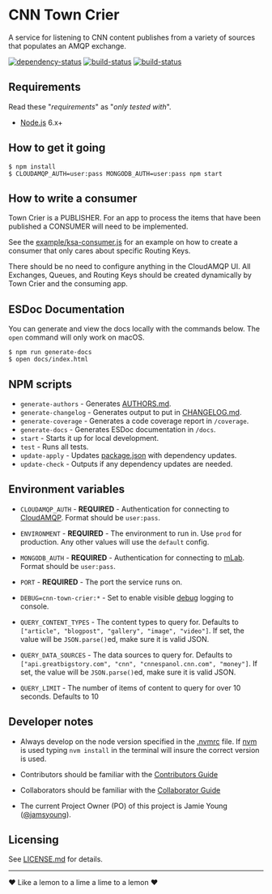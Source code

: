 # CNN Town Crier

A service for listening to CNN content publishes from a variety of sources that
populates an AMQP exchange.

[![dependency-status](https://gemnasium.com/cnnlabs/cnn-town-crier.svg)](https://gemnasium.com/cnnlabs/cnn-town-crier)
[![build-status](https://img.shields.io/travis/cnnlabs/cnn-town-crier/master.svg?style=flat-square&label=master)](https://travis-ci.org/cnnlabs/cnn-town-crier)
[![build-status](https://img.shields.io/travis/cnnlabs/cnn-town-crier/master.svg?style=flat-square&label=develop)](https://travis-ci.org/cnnlabs/cnn-town-crier)



## Requirements

Read these "_requirements_" as "_only tested with_".

- [Node.js](https://nodejs.org/) 6.x+



## How to get it going

```shell
$ npm install
$ CLOUDAMQP_AUTH=user:pass MONGODB_AUTH=user:pass npm start
```



## How to write a consumer

Town Crier is a PUBLISHER.  For an app to process the items that have been
published a CONSUMER will need to be implemented.

See the [example/ksa-consumer.js](./example/ksa-consumer.js) for an example on
how to create a consumer that only cares about specific Routing Keys.

There should be no need to configure anything in the CloudAMQP UI.  All
Exchanges, Queues, and Routing Keys should be created dynamically by Town Crier
and the consuming app.



## ESDoc Documentation

You can generate and view the docs locally with the commands below.  The `open`
command will only work on macOS.

```shell
$ npm run generate-docs
$ open docs/index.html
```



## NPM scripts

- `generate-authors` - Generates [AUTHORS.md](./AUTHORS.md).
- `generate-changelog` - Generates output to put in [CHANGELOG.md](./CHANGELOG.md).
- `generate-coverage` - Generates a code coverage report in `/coverage`.
- `generate-docs` - Generates ESDoc documentation in `/docs`.
- `start` - Starts it up for local development.
- `test` - Runs all tests.
- `update-apply` - Updates [package.json](./package.json) with dependency updates.
- `update-check` - Outputs if any dependency updates are needed.



## Environment variables

- `CLOUDAMQP_AUTH` - **REQUIRED** - Authentication for connecting to
[  CloudAMQP](https://www.cloudamqp.com).  Format should be `user:pass`.

- `ENVIRONMENT` - **REQUIRED** - The environment to run in.  Use `prod` for
  production.  Any other values will use the `default` config.

- `MONGODB_AUTH` - **REQUIRED** - Authentication for connecting to
  [mLab](https://mlab.com).  Format should be `user:pass`.

- `PORT` - **REQUIRED** - The port the service runs on.

- `DEBUG=cnn-town-crier:*` - Set to enable visible
  [debug](https://www.npmjs.com/package/debug) logging to console.

- `QUERY_CONTENT_TYPES` - The content types to query for.  Defaults to
  `["article", "blogpost", "gallery", "image", "video"]`.  If set, the value
  will be `JSON.parse()`ed, make sure it is valid JSON.

- `QUERY_DATA_SOURCES` - The data sources to query for.  Defaults to
  `["api.greatbigstory.com", "cnn", "cnnespanol.cnn.com", "money"]`. If set, the
  value will be `JSON.parse()`ed, make sure it is valid JSON.

- `QUERY_LIMIT` - The number of items of content to query for over 10 seconds.
  Defaults to 10



## Developer notes

- Always develop on the node version specified in the [.nvmrc](./.nvmrc) file.
  If [nvm](https://github.com/creationix/nvm) is used typing `nvm install`
  in the terminal will insure the correct version is used.

- Contributors should be familiar with the [Contributors Guide](https://github.com/cnnlabs/organization-docs/blob/master/CONTRIBUTING.md)

- Collaborators should be familiar with the [Collaborator Guide](https://github.com/cnnlabs/organization-docs/blob/master/COLLABORATOR_GUIDE.md)

- The current Project Owner (PO) of this project is Jamie Young
([@jamsyoung](https://github.com/jamsyoung/)).



## Licensing

See [LICENSE.md](./LICENSE.md) for details.


---
♥︎ Like a lemon to a lime a lime to a lemon ♥︎
